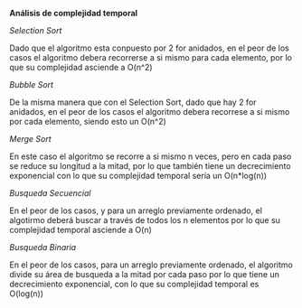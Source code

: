 **Análisis de complejidad temporal**

*Selection Sort*

Dado que el algoritmo esta conpuesto por 2 for anidados, en el peor de los casos el algoritmo debera recorrerse a si mismo
para cada elemento, por lo que su complejidad asciende a O(n^2)

*Bubble Sort*

De la misma manera que con el Selection Sort, dado que hay 2 for anidados, en el peor de los casos el algoritmo debera
recorrese a si mismo por cada elemento, siendo esto un O(n^2)

*Merge Sort*

En este caso el algoritmo se recorre a si mismo n veces, pero en cada paso se reduce su longitud a la mitad, por lo que
también tiene un decrecimiento exponencial con lo que su complejidad temporal sería un O(n*log(n))

*Busqueda Secuencial*

En el peor de los casos, y para un arreglo previamente ordenado, el algotirmo deberá buscar a través de todos los n elementos
por lo que su complejidad temporal asciende a O(n)

*Busqueda Binaria*

En el peor de los casos, para un arreglo previamente ordenado, el algoritmo divide su área de busqueda a la mitad por cada paso
por lo que tiene un decrecimiento exponencial, con lo que su complejidad temporal es O(log(n))
